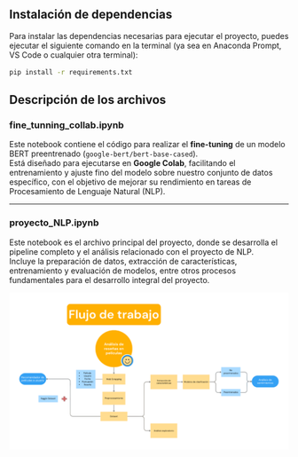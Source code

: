 ## Instalación de dependencias

Para instalar las dependencias necesarias para ejecutar el proyecto, puedes ejecutar el siguiente comando en la terminal (ya sea en Anaconda Prompt, VS Code o cualquier otra terminal):

```bash
pip install -r requirements.txt
```

## Descripción de los archivos

### fine_tunning_collab.ipynb
Este notebook contiene el código para realizar el **fine-tuning** de un modelo BERT preentrenado (`google-bert/bert-base-cased`).  
Está diseñado para ejecutarse en **Google Colab**, facilitando el entrenamiento y ajuste fino del modelo sobre nuestro conjunto de datos específico, con el objetivo de mejorar su rendimiento en tareas de Procesamiento de Lenguaje Natural (NLP).

---

### proyecto_NLP.ipynb
Este notebook es el archivo principal del proyecto, donde se desarrolla el pipeline completo y el análisis relacionado con el proyecto de NLP.  
Incluye la preparación de datos, extracción de características, entrenamiento y evaluación de modelos, entre otros procesos fundamentales para el desarrollo integral del proyecto.

![Diagrama de flujo](diagrama_flujo.png)



